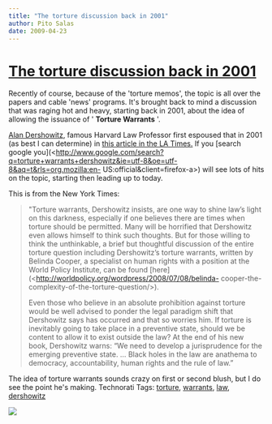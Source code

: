 ```yaml
---
title: "The torture discussion back in 2001"
author: Pito Salas
date: 2009-04-23
---
```

# [The torture discussion back in 2001](None)




Recently of course, because of the 'torture memos', the topic is all over the
papers and cable 'news' programs. It's brought back to mind a discussion that
was raging hot and heavy, starting back in 2001, about the idea of allowing
the issuance of ' **Torture Warrants** '.

[Alan Dershowitz](<http://en.wikipedia.org/wiki/Alan_Dershowitz>), famous
Harvard Law Professor first espoused that in 2001 (as best I can determine) in
[this article in the LA
Times.](<http://groups.google.com/group/alt.impeach.bush/msg/814527884aa6c904>)
If you [search google
you](<http://www.google.com/search?q=torture+warrants+dershowitz&ie=utf-8&oe=utf-8&aq=t&rls=org.mozilla:en-
US:official&client=firefox-a>) will see lots of hits on the topic, starting
then leading up to today.

This is from the New York Times:

> "Torture warrants, Dershowitz insists, are one way to shine law’s light on
> this darkness, especially if one believes there are times when torture
> should be permitted. Many will be horrified that Dershowitz even allows
> himself to think such thoughts. But for those willing to think the
> unthinkable, a brief but thoughtful discussion of the entire torture
> question including Dershowitz’s torture warrants, written by Belinda Cooper,
> a specialist on human rights with a position at the World Policy Institute,
> can be found [here](<http://worldpolicy.org/wordpress/2008/07/08/belinda-
> cooper-the-complexity-of-the-torture-question/>).
>
> Even those who believe in an absolute prohibition against torture would be
> well advised to ponder the legal paradigm shift that Dershowitz says has
> occurred and that so worries him. If torture is inevitably going to take
> place in a preventive state, should we be content to allow it to exist
> outside the law? At the end of his new book, Dershowitz warns: “We need to
> develop a jurisprudence for the emerging preventive state. … Black holes in
> the law are anathema to democracy, accountability, human rights and the rule
> of law.”

The idea of torture warrants sounds crazy on first or second blush, but I do
see the point he's making. Technorati Tags:
[torture](<http://technorati.com/tag/torture>),
[warrants](<http://technorati.com/tag/warrants>),
[law](<http://technorati.com/tag/law>),
[dershowitz](<http://technorati.com/tag/dershowitz>)

![](https://i0.wp.com/img.zemanta.com/pixy.gif?w=584)


